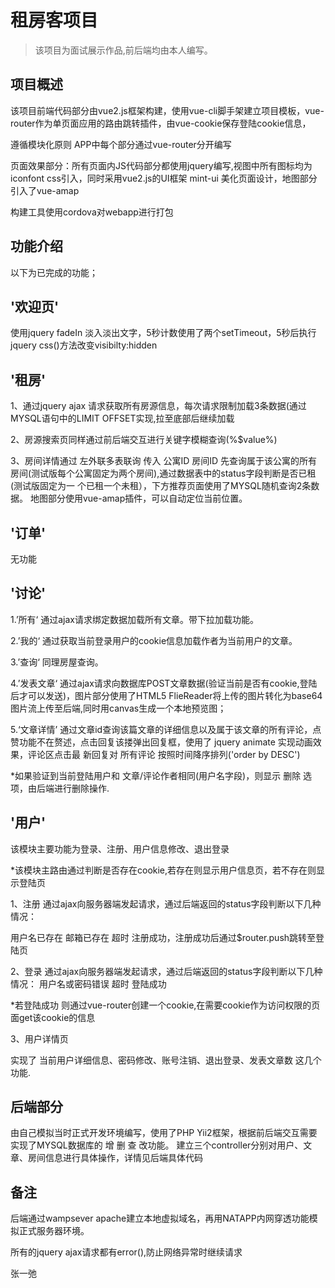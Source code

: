 # 租房客项目

> 该项目为面试展示作品,前后端均由本人编写。

## 项目概述


该项目前端代码部分由vue2.js框架构建，使用vue-cli脚手架建立项目模板，vue-router作为单页面应用的路由跳转插件，由vue-cookie保存登陆cookie信息，

遵循模块化原则 APP中每个部分通过vue-router分开编写

页面效果部分：所有页面内JS代码部分都使用jquery编写,视图中所有图标均为iconfont css引入，同时采用vue2.js的UI框架 mint-ui 美化页面设计，地图部分引入了vue-amap

构建工具使用cordova对webapp进行打包

## 功能介绍
以下为已完成的功能；

## '欢迎页'

使用jquery fadeIn 淡入淡出文字，5秒计数使用了两个setTimeout，5秒后执行jquery css()方法改变visibilty:hidden

## '租房'

1、通过jquery ajax 请求获取所有房源信息，每次请求限制加载3条数据(通过MYSQL语句中的LIMIT OFFSET实现,拉至底部后继续加载

2、房源搜索页同样通过前后端交互进行关键字模糊查询(%$value%)

3、房间详情通过 左外联多表联询 传入 公寓ID 房间ID 先查询属于该公寓的所有房间(测试版每个公寓固定为两个房间),通过数据表中的status字段判断是否已租(测试版固定为一
个已租一个未租），下方推荐页面使用了MYSQL随机查询2条数据。 地图部分使用vue-amap插件，可以自动定位当前位置。

##  '订单'

无功能

##  '讨论'

1.’所有‘ 通过ajax请求绑定数据加载所有文章。带下拉加载功能。

2.’我的‘ 通过获取当前登录用户的cookie信息加载作者为当前用户的文章。

3.’查询‘ 同理房屋查询。

4.’发表文章‘ 通过ajax请求向数据库POST文章数据(验证当前是否有cookie,登陆后才可以发送)，图片部分使用了HTML5 FlieReader将上传的图片转化为base64图片流上传至后端,同时用canvas生成一个本地预览图；

5.‘文章详情’ 通过文章id查询该篇文章的详细信息以及属于该文章的所有评论，点赞功能不在赘述，点击回复该搂弹出回复框，使用了 jquery animate 实现动画效果，评论区点击最
新回复对 所有评论 按照时间降序排列('order by DESC')

*如果验证到当前登陆用户和 文章/评论作者相同(用户名字段)，则显示 删除 选项，由后端进行删除操作.

##  '用户'

该模块主要功能为登录、注册、用户信息修改、退出登录

*该模块主路由通过判断是否存在cookie,若存在则显示用户信息页，若不存在则显示登陆页

1、注册 通过ajax向服务器端发起请求，通过后端返回的status字段判断以下几种情况：

用户名已存在 邮箱已存在 超时 注册成功，注册成功后通过$router.push跳转至登陆页

2、登录 通过ajax向服务器端发起请求，通过后端返回的status字段判断以下几种情况：
用户名或密码错误 超时 登陆成功

*若登陆成功 则通过vue-router创建一个cookie,在需要cookie作为访问权限的页面get该cookie的信息

3、用户详情页

实现了 当前用户详细信息、密码修改、账号注销、退出登录、发表文章数 这几个功能.


## 后端部分

由自己模拟当时正式开发环境编写，使用了PHP Yii2框架，根据前后端交互需要实现了MYSQL数据库的 增 删 查 改功能。
建立三个controller分别对用户、文章、房间信息进行具体操作，详情见后端具体代码

## 备注

后端通过wampsever apache建立本地虚拟域名，再用NATAPP内网穿透功能模拟正式服务器环境。

所有的jquery ajax请求都有error(),防止网络异常时继续请求

张一弛
